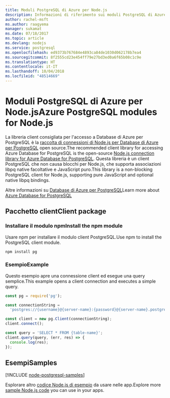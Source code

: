 ```yaml
---
title: Moduli PostgreSQL di Azure per Node.js
description: Informazioni di riferimento sui moduli PostgreSQL di Azure per Node.js
author: rachel-msft
ms.author: raagyema
manager: sukamat
ms.date: 07/18/2017
ms.topic: article
ms.devlang: nodejs
ms.service: postgresql
ms.openlocfilehash: ed9373b767684e4893ca84de1030d062178b7ea4
ms.sourcegitcommit: 8f2555cd23e454ff79e27bd3ed0a6f65b08c1c9e
ms.translationtype: HT
ms.contentlocale: it-IT
ms.lasthandoff: 10/04/2018
ms.locfileid: "48514669"
---
```

# <a name="azure-postgresql-modules-for-nodejs"></a><span data-ttu-id="3ba39-103">Moduli PostgreSQL di Azure per Node.js</span><span class="sxs-lookup"><span data-stu-id="3ba39-103">Azure PostgreSQL modules for Node.js</span></span>

<span data-ttu-id="3ba39-104">La libreria client consigliata per l'accesso a Database di Azure per PostgreSQL è la [raccolta di connessioni di Node.js per Database di Azure per PostgreSQL](https://www.npmjs.com/package/pg) open source.</span><span class="sxs-lookup"><span data-stu-id="3ba39-104">The recommended client library for accessing Azure Database for PostgreSQL is the open-source [Node.js connection library for Azure Database for PostgreSQL](https://www.npmjs.com/package/pg).</span></span> <span data-ttu-id="3ba39-105">Questa libreria è un client PostgreSQL che non causa blocchi per Node.js, che supporta associazioni libpq native facoltative e JavaScript puro.</span><span class="sxs-lookup"><span data-stu-id="3ba39-105">This library is a non-blocking PostgreSQL client for Node.js, supporting pure JavaScript and optional native libpq bindings.</span></span>

<span data-ttu-id="3ba39-106">Altre informazioni su [Database di Azure per PostgreSQL](https://docs.microsoft.com/azure/postgresql/)</span><span class="sxs-lookup"><span data-stu-id="3ba39-106">Learn more about [Azure Database for PostgreSQL](https://docs.microsoft.com/azure/postgresql/)</span></span>

## <a name="client-package"></a><span data-ttu-id="3ba39-107">Pacchetto client</span><span class="sxs-lookup"><span data-stu-id="3ba39-107">Client package</span></span>

### <a name="install-the-npm-module"></a><span data-ttu-id="3ba39-108">Installare il modulo npm</span><span class="sxs-lookup"><span data-stu-id="3ba39-108">Install the npm module</span></span>

<span data-ttu-id="3ba39-109">Usare npm per installare il modulo client PostgreSQL.</span><span class="sxs-lookup"><span data-stu-id="3ba39-109">Use npm to install the PostgreSQL client module.</span></span>

```bash
npm install pg
```   

### <a name="example"></a><span data-ttu-id="3ba39-110">Esempio</span><span class="sxs-lookup"><span data-stu-id="3ba39-110">Example</span></span>

<span data-ttu-id="3ba39-111">Questo esempio apre una connessione client ed esegue una query semplice.</span><span class="sxs-lookup"><span data-stu-id="3ba39-111">This example opens a client connection and executes a simple query.</span></span>

```javascript
const pg = require('pg');

const connectionString =
  'postgres://{username}@{server-name}:{password}@{server-name}.postgres.database.azure.com:5432/{database-name}?ssl=true';

const client = new pg.Client(connectionString);
client.connect();

const query = 'SELECT * FROM {table-name}';
client.query(query, (err, res) => {
  console.log(res);
});
```

## <a name="samples"></a><span data-ttu-id="3ba39-112">Esempi</span><span class="sxs-lookup"><span data-stu-id="3ba39-112">Samples</span></span>

[!INCLUDE [node-postgresql-samples](../docs-ref-conceptual/includes/postgresql-samples.md)]

<span data-ttu-id="3ba39-113">Esplorare altro [codice Node.js di esempio](https://azure.microsoft.com/resources/samples/?platform=nodejs) da usare nelle app.</span><span class="sxs-lookup"><span data-stu-id="3ba39-113">Explore more [sample Node.js code](https://azure.microsoft.com/resources/samples/?platform=nodejs) you can use in your apps.</span></span>
